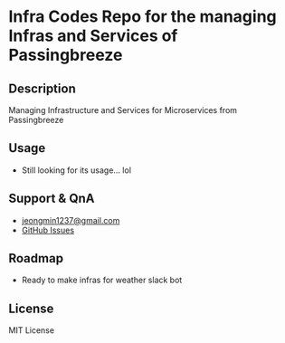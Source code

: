 # Infra Codes Repo for the managing Infras and Services of Passingbreeze

## Description
Managing Infrastructure and Services for Microservices from Passingbreeze

## Usage
* Still looking for its usage... lol

## Support & QnA
- jeongmin1237@gmail.com
- [GitHub Issues](https://github.com/passingbreeze-bonfire/passingbreeze-bonfire-infra/issues)

## Roadmap
* Ready to make infras for weather slack bot

## License
MIT License
